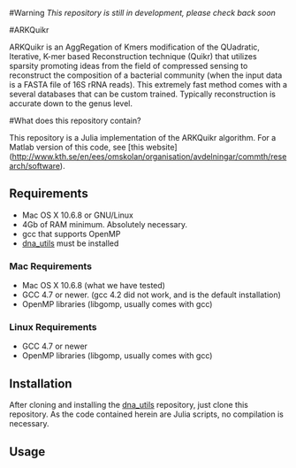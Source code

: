#Warning
*This repository is still in development, please check back soon*

#ARKQuikr

ARKQuikr is an AggRegation of Kmers modification of the QUadratic, Iterative, K-mer based Reconstruction technique  (Quikr) that utilizes sparsity promoting ideas from the field of compressed sensing to reconstruct the composition of a bacterial community (when the input data is a FASTA file of 16S rRNA reads). This extremely fast method comes with a several databases that can be custom trained. Typically reconstruction is accurate down to the genus level.

#What does this repository contain?

This repository is a Julia implementation of the ARKQuikr algorithm. For a Matlab version of this code, see [this website] (http://www.kth.se/en/ees/omskolan/organisation/avdelningar/commth/research/software).


## Requirements ##
+ Mac OS X 10.6.8 or GNU/Linux
+ 4Gb of RAM minimum. Absolutely necessary.
+ gcc that supports OpenMP
+ [dna\_utils](http://github.com/EESI/dna-utils/) must be installed

### Mac Requirements ###
+ Mac OS X 10.6.8 (what we have tested)
+ GCC 4.7 or newer. (gcc 4.2 did not work, and is the default installation)
+ OpenMP libraries (libgomp, usually comes with gcc)

### Linux Requirements ###
+ GCC 4.7 or newer
+ OpenMP libraries (libgomp, usually comes with gcc)

## Installation ##
After cloning and installing the [dna\_utils](http://github.com/EESI/dna-utils/) repository, just clone this repository. As the code contained herein are Julia scripts, no compilation is necessary.


## Usage ##